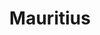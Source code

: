 ---
title: "Mauritius"
introtext: "Mauritius, het land dat bekend staat om de dodo, is het paradijs op aarde! Het is een klein eiland in de Indische Oceaan, bijna 2.000 kilometer voor de kust van Afrika. Er heerst een tropisch klimaat, waardoor het hier het hele jaar door goed vertoeven is. Geniet op de parelwitte zandstranden met een cocktail in je hand van een prachtige zonsonderdag of ga lekker duiken in de azuurblauwe oceaan bomvol onderwaterleven. Niet voor niets is Mauritius zelfs benoemd tot meeste romantische bestemming ter wereld."
introimage: "https://lh3.googleusercontent.com/XGaBSq7NTUXGhIDhd54trz2vtws1CjOF3tVPTszZs93zMf9bajW0FbldFutBqC_X1EIVB70fF2nMec9uYOsTNZban6MFVoHBniKtQb5BMhMNk3EDaXkX3bUxnaPHhk2ONmXlEmXvyA=w800"
surface: "2.040"
inhabitants: "1.265.000"
rate: "45,13"
valuta: "roepie"
need_to_know_text: ""
need_to_know_more_text: ""
fact_one_text: ""
fact_two_text: ""
bigmac_index: ""
images: "https://lh3.googleusercontent.com/VkZttZjSkNuzhkhh0p7KgxeMzJgYVeti6CDmC9q8FEI_9i1Org8R72DLuHR7-fza7Fx8Iru8YIPyztOigV2U_-1iCZ2JvHUCLYVHagw67KwFpJtTnenCsDE5_cNIIe8yhY--3Gsrdw=w800|https://lh3.googleusercontent.com/lDPnFoIbM8hbF85yt-mAenQicYoETTVie3g-wVwJY0ebwH-7xl1KhC7DT7AhMkZxzr59g_If53L5m9VJZFuGFKoKOq-O4Ze3cUA8JIEhmtRVVd6Oh18EGAjqZltseQonE-ZALbb0MA=w800|https://lh3.googleusercontent.com/BczXeOCxz26J6sIerkrcqhTvXOEwUNOyHgPViYKKYEgvPBX9_pVKIIoWDl7WgrzcnMnISiKyALwPRg_x-8vTjvhPcf5altV5TFFXCxeuhhrQaSJAMNiD6lYP6AYb1m3Y65h9s7p5bg=w800|https://lh3.googleusercontent.com/nGO8PdAs8QIh2aTsoyekI02AWr6id7zvvU4yBqPztb1fE_aSKlOjdv-ydlKSctgf6MwojLx4KiuWKUU60hliuENbUpThhH7DgvcVDTRZ_eFV_aRLOe854citoRXj6wJsZBacf6yORg=w800"
flight_button_title: "Check vluchtprijzen Mauritius"
flight_button_url: "https://lt45.net/c/?si=11986&li=1528136&wi=335922&ws=&dl=transport%2Fflights%2Fnl%2Fmu%2F%3Flocale%3Dnl-NL%26currency%3DEUR%26market%3DNL"
inspiration_url: "https://partner.bol.com/click/click?p=2&t=url&s=1025999&f=TXL&url=https%3A%2F%2Fwww.bol.com%2Fnl%2Fp%2Flonely-planet-mauritius-reunion-seychelles%2F9200000069006302%2F&name=Lonely%20Planet%20Mauritius%20Reunion%20%26%20Seychelles%20(..."
country_code: "mu"
hotels_url: "https://www.booking.com/country/mu.nl.html?aid=1837623"
continent: "Afrika"
---